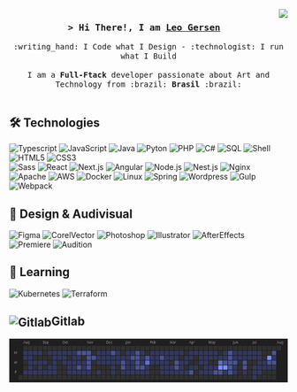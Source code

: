 <!-- ### Hi there 👋 -->

<!--
**leogersen/leogersen** is a ✨ _special_ ✨ repository because its `README.md` (this file) appears on your GitHub profile.

Here are some ideas to get you started:

- 🔭 I’m currently working on ...
- 🌱 I’m currently learning ...
- 👯 I’m looking to collaborate on ...
- 🤔 I’m looking for help with ...
- 💬 Ask me about ...
- 📫 How to reach me: ...
- 😄 Pronouns: ...
- ⚡ Fun fact: ...
-->

<!-- Intro  -->
<img align="right" height="40" src="https://1.bp.blogspot.com/-1FSOlnaIc-4/YDP7fs0HtJI/AAAAAAAALCQ/-e4yCVFRXeYWu9qX7ik0j9mdoNlToB0kgCLcBGAsYHQ/s0/Antu_distributor-logo-archlinux.svg.png"/>
<h3 align="center">
        <samp>&gt; Hi There!, I am
                <b><a target="_blank" href="https://leogersen.com/">Leo Gersen</a></b>
        </samp>
</h3>
<p align="left">
<p align="center">
        <!-- Organisation  -->
        <samp>
               :writing_hand: I Code what I Design - :technologist: I run what I Build 
                <br>
                <br>
                 I am a <b>Full-Ftack</b> developer passionate about Art and Technology from :brazil: <b>Brasil</b> :brazil:
                <br>
                <br>
        </samp>
</p>
</p>

## 🛠 Technologies

![Typescript](https://img.shields.io/badge/-Typescript-05122A?&logo=Typescript)
![JavaScript](https://img.shields.io/badge/-JavaScript-05122A?&logo=JavaScript)
![Java](https://img.shields.io/badge/Java-05122A?&logo=coffeescript&logoColor=white)
![Pyton](https://img.shields.io/badge/-Python-05122A?&logo=Python)
![PHP](https://img.shields.io/badge/-PHP-05122A?&logo=PHP)
![C#](https://img.shields.io/badge/-C%23-05122A?&logo=c-sharp&logoColor=white)
![SQL](https://img.shields.io/badge/-SQL-05122A?&logo=MySQL)
![Shell](https://img.shields.io/badge/-Shell_Script-05122A?&logo=gnometerminal)
![HTML5](https://img.shields.io/badge/-HTML5-05122A?&logo=html5)
![CSS3](https://img.shields.io/badge/-CSS3-05122A?&logo=css3)
<br>
![Sass](https://img.shields.io/badge/-Sass-05122A?&logo=Sass)
![React](https://img.shields.io/badge/-React-05122A?&logo=React)
![Next.js](https://img.shields.io/badge/-Next.js-05122A?&logo=next.js)
![Angular](https://img.shields.io/badge/-Angular-05122A?&logo=angular&logoColor=dd0031)
![Node.js](https://img.shields.io/badge/-Node.js-05122A?&logo=node.js)
![Nest.js](https://img.shields.io/badge/-Nest.js-05122A?logo=nestjs&logoColor=e32743)
![Nginx](https://img.shields.io/badge/-Nginx-05122A?logo=nginx&logoColor=e32743)
![Apache](https://img.shields.io/badge/-Apache-05122A?logo=apache&logoColor=e32743)
![AWS](https://img.shields.io/badge/-AWS-05122A?&logo=Amazon-AWS&logoColor=F90)
![Docker](https://img.shields.io/badge/-Docker-05122A?&logo=Docker)
![Linux](https://img.shields.io/badge/-Linux-05122A?&logo=Linux)
![Spring](https://img.shields.io/badge/-Spring-05122A?&logo=Spring)
![Wordpress](https://img.shields.io/badge/-Wordpress-05122A?&logo=wordpress)
![Gulp](https://img.shields.io/badge/-Gulp-05122A?&logo=gulp)
![Webpack](https://img.shields.io/badge/-Webpack-05122A?&logo=webpack)


## :art: Design & Audivisual

![Figma](https://img.shields.io/badge/-Figma-05122A?&logo=figma)
![CorelVector](https://img.shields.io/badge/-Corel_Vector-05122A?&logo=vectorworks)
![Photoshop](https://img.shields.io/badge/-Photoshop-05122A?&logo=adobephotoshop)
![Illustrator](https://img.shields.io/badge/-Illustrator-05122A?&logo=adobeillustrator)
![AfterEffects](https://img.shields.io/badge/-After_Effects-05122A?&logo=adobeaftereffects)
![Premiere](https://img.shields.io/badge/-Premiere-05122A?&logo=adobepremierepro)
![Audition](https://img.shields.io/badge/-Audition-05122A?&logo=adobeaudition)


## 🌱 Learning

![Kubernetes](https://img.shields.io/badge/-Kubernetes-05122A?&logo=Kubernetes)
![Terraform](https://img.shields.io/badge/-Terraform-05122A?&logo=terraform)

## <img align="center" src="https://img.shields.io/badge/-000?&logo=gitlab" alt="Gitlab" height="28"/>Gitlab
<a href="https://gitlab.iup.tec.br/leogersen" target="_blank">
        <img align="left" height="" src="https://github.com/leogersen/leogersen/blob/main/Gitlab.png"/>
</a>

<!-- ![Quote](https://github-readme-quotes.herokuapp.com/quote?theme=tokyonight&animation=default&layout=default&font=default)
